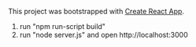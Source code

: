 ﻿This project was bootstrapped with [Create React App](https://github.com/facebook/create-react-app).

1) run "npm run-script build"
2) run "node server.js" and open http://localhost:3000
